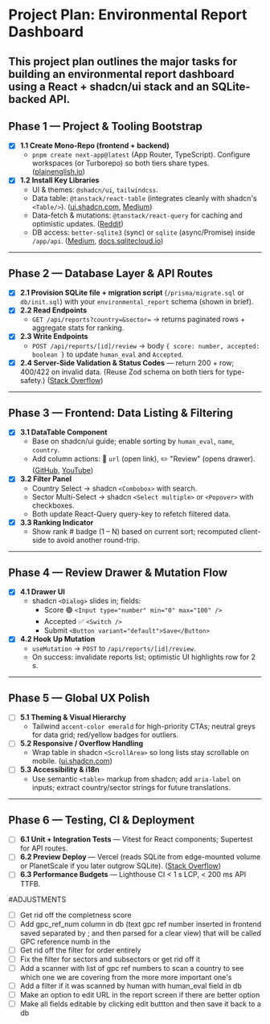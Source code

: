 # Project Plan: Environmental Report Dashboard

## This project plan outlines the major tasks for building an environmental report dashboard using a React + shadcn/ui stack and an SQLite-backed API.

## Phase 1 — Project & Tooling Bootstrap

- [x] **1.1 Create Mono-Repo (frontend + backend)**
  - `pnpm create next-app@latest` (App Router, TypeScript). Configure workspaces (or Turborepo) so both tiers share types. ([plainenglish.io](https://plainenglish.io))
- [x] **1.2 Install Key Libraries**
  - UI & themes: `@shadcn/ui`, `tailwindcss`.
  - Data table: `@tanstack/react-table` (integrates cleanly with shadcn's `<Table/>`). ([ui.shadcn.com](https://ui.shadcn.com), [Medium](https://medium.com))
  - Data-fetch & mutations: `@tanstack/react-query` for caching and optimistic updates. ([Reddit](https://www.reddit.com))
  - DB access: `better-sqlite3` (sync) or `sqlite` (async/Promise) inside `/app/api`. ([Medium](https://medium.com), [docs.sqlitecloud.io](https://docs.sqlitecloud.io))

---

## Phase 2 — Database Layer & API Routes

- [x] **2.1 Provision SQLite file + migration script** (`/prisma/migrate.sql` or `db/init.sql`) with your `environmental_report` schema (shown in brief).
- [x] **2.2 Read Endpoints**
  - `GET /api/reports?country=&sector=` → returns paginated rows + aggregate stats for ranking.
- [x] **2.3 Write Endpoints**
  - `POST /api/reports/[id]/review` → body `{ score: number, accepted: boolean }` to update `human_eval` and `Accepted`.
- [x] **2.4 Server-Side Validation & Status Codes** — return 200 + row; 400/422 on invalid data. (Reuse Zod schema on both tiers for type-safety.) ([Stack Overflow](https://stackoverflow.com))

---

## Phase 3 — Frontend: Data Listing & Filtering

- [x] **3.1 DataTable Component**
  - Base on shadcn/ui guide; enable sorting by `human_eval`, `name`, `country`.
  - Add column actions: 🔗 `url` (open link), ✏️ "Review" (opens drawer). ([GitHub](https://github.com), [YouTube](https://www.youtube.com))
- [x] **3.2 Filter Panel**
  - Country Select → shadcn `<Combobox>` with search.
  - Sector Multi-Select → shadcn `<Select multiple>` or `<Popover>` with checkboxes.
  - Both update React-Query query-key to refetch filtered data.
- [x] **3.3 Ranking Indicator**
  - Show rank # badge (1 – N) based on current sort; recomputed client-side to avoid another round-trip.

---

## Phase 4 — Review Drawer & Mutation Flow

- [x] **4.1 Drawer UI**
  - shadcn `<Dialog>` slides in; fields:
    - Score 🟢 `<Input type="number" min="0" max="100" />`
    - Accepted ✅ `<Switch />`
    - Submit `<Button variant="default">Save</Button>`
- [x] **4.2 Hook Up Mutation**
  - `useMutation` → `POST` to `/api/reports/[id]/review`.
  - On success: invalidate reports list; optimistic UI highlights row for 2 s.

---

## Phase 5 — Global UX Polish

- [ ] **5.1 Theming & Visual Hierarchy**
  - Tailwind `accent-color emerald` for high-priority CTAs; neutral greys for data grid; red/yellow badges for outliers.
- [ ] **5.2 Responsive / Overflow Handling**
  - Wrap table in shadcn `<ScrollArea>` so long lists stay scrollable on mobile. ([ui.shadcn.com](https://ui.shadcn.com))
- [ ] **5.3 Accessibility & i18n**
  - Use semantic `<table>` markup from shadcn; add `aria-label` on inputs; extract country/sector strings for future translations.

---

## Phase 6 — Testing, CI & Deployment

- [ ] **6.1 Unit + Integration Tests** — Vitest for React components; Supertest for API routes.
- [ ] **6.2 Preview Deploy** — Vercel (reads SQLite from edge-mounted volume or PlanetScale if you later outgrow SQLite). ([Stack Overflow](https://stackoverflow.com))
- [ ] **6.3 Performance Budgets** — Lighthouse CI < 1 s LCP, < 200 ms API TTFB.

#ADJUSTMENTS

- [ ] Get rid off the completness score
- [ ] Add gpc_ref_num column in db (text gpc ref number inserted in frontend saved separated by ; and then parsed for a clear view) that will be called GPC reference numb in the
- [ ] Get rid off the filter for order entirely
- [ ] Fix the filter for sectors and subsectors or get rid off it
- [ ] Add a scanner with list of gpc ref numbers to scan a country to see which one we are covering from the more more important one's
- [ ] Add a filter if it was scanned by human with human_eval field in db
- [ ] Make an option to edit URL in the report screen if there are better option
- [ ] Make all fields editable by clicking edit buttton and then save it back to a db
